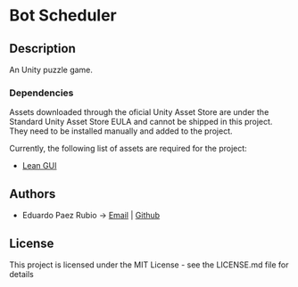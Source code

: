 # Bot Scheduler

## Description

An Unity puzzle game.

### Dependencies

Assets downloaded through the oficial Unity Asset Store are under the Standard Unity Asset Store EULA and cannot be shipped in this project. They need to be installed manually and added to the project.

Currently, the following list of assets are required for the project:

* [Lean GUI](https://assetstore.unity.com/packages/tools/gui/lean-gui-72138)


## Authors

* Eduardo Paez Rubio -> [Email](mailto:contact@devpaezrubio.com) | [Github](https://github.com/epaezrubio)

## License

This project is licensed under the MIT License - see the LICENSE.md file for details
